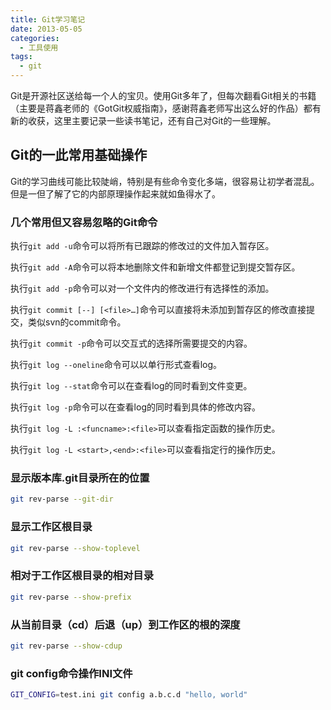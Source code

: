 ```yaml
---
title: Git学习笔记
date: 2013-05-05
categories:
  - 工具使用
tags:
  - git
---
```

Git是开源社区送给每一个人的宝贝。使用Git多年了，但每次翻看Git相关的书籍（主要是蒋鑫老师的《GotGit权威指南》，感谢蒋鑫老师写出这么好的作品）都有新的收获，这里主要记录一些读书笔记，还有自己对Git的一些理解。
<!--more-->

## Git的一此常用基础操作

Git的学习曲线可能比较陡峭，特别是有些命令变化多端，很容易让初学者混乱。但是一但了解了它的内部原理操作起来就如鱼得水了。

### 几个常用但又容易忽略的Git命令
执行`git add -u`命令可以将所有已跟踪的修改过的文件加入暂存区。

执行`git add -A`命令可以将本地删除文件和新增文件都登记到提交暂存区。

执行`git add -p`命令可以对一个文件内的修改进行有选择性的添加。

执行`git commit [--] [<file>…​]`命令可以直接将未添加到暂存区的修改直接提交，类似svn的commit命令。

执行`git commit -p`命令可以交互式的选择所需要提交的内容。

执行`git log --oneline`命令可以以单行形式查看log。

执行`git log --stat`命令可以在查看log的同时看到文件变更。

执行`git log -p`命令可以在查看log的同时看到具体的修改内容。

执行`git log -L :<funcname>:<file>`可以查看指定函数的操作历史。

执行`git log -L <start>,<end>:<file>`可以查看指定行的操作历史。

### 显示版本库.git目录所在的位置
```bash
git rev-parse --git-dir
```

### 显示工作区根目录
```bash
git rev-parse --show-toplevel
```

### 相对于工作区根目录的相对目录
```bash
git rev-parse --show-prefix
```

### 从当前目录（cd）后退（up）到工作区的根的深度
```bash
git rev-parse --show-cdup
```

### git config命令操作INI文件
```bash
GIT_CONFIG=test.ini git config a.b.c.d "hello, world"
```

